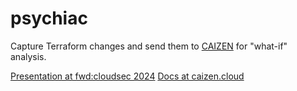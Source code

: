 # psychiac
Capture Terraform changes and send them to [CAIZEN](https://github.com/caizencloud/caizen) for "what-if" analysis.

[Presentation at fwd:cloudsec 2024](https://docs.google.com/presentation/d/1TotkfJIeCdl8ftN4i4OlQnZA5Hs4K-03EQoSYbWwdBc)
[Docs at caizen.cloud](https://caizen.cloud/)
